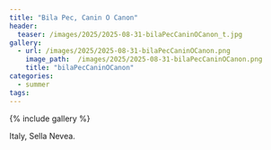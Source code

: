 ```yaml
---
title: "Bila Pec, Canin O Canon"
header:
  teaser: /images/2025/2025-08-31-bilaPecCaninOCanon_t.jpg
gallery:
  - url: /images/2025/2025-08-31-bilaPecCaninOCanon.png
    image_path:  /images/2025/2025-08-31-bilaPecCaninOCanon.png
    title: "bilaPecCaninOCanon"
categories:
  - summer
tags:
---
```


{% include gallery %}

Italy, Sella Nevea.
